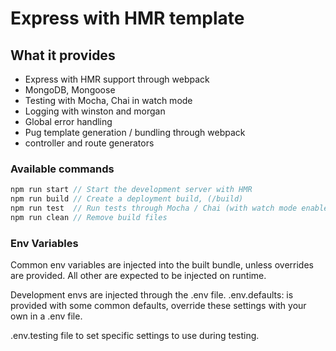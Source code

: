# Express with HMR template

## What it provides
* Express with HMR support through webpack
* MongoDB, Mongoose
* Testing with Mocha, Chai in watch mode
* Logging with winston and morgan
* Global error handling
* Pug template generation / bundling through webpack
* controller and route generators

### Available commands
```javascript
npm run start // Start the development server with HMR
npm run build // Create a deployment build, (/build)
npm run test  // Run tests through Mocha / Chai (with watch mode enabled)
npm run clean // Remove build files
```

### Env Variables
Common env variables are injected into the built bundle, unless overrides are provided.
All other are expected to be injected on runtime.

Development envs are injected through the .env file.
.env.defaults: is provided with some common defaults, override these settings with your own in a .env file.

.env.testing file to set specific settings to use during testing.